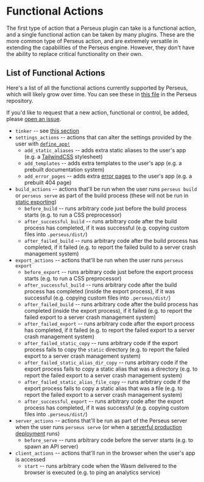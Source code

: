 # Functional Actions

The first type of action that a Perseus plugin can take is a functional action, and a single functional action can be taken by many plugins. These are the more common type of Perseus action, and are extremely versatile in extending the capabilities of the Perseus engine. However, they don't have the ability to replace critical functionality on their own.

## List of Functional Actions

Here's a list of all the functional actions currently supported by Perseus, which will likely grow over time. You can see these in [this file](https://github.com/framesurge/perseus/blob/main/packages/perseus/src/plugins/functional.rs) in the Perseus repository.

If you'd like to request that a new action, functional or control, be added, please [open an issue](https://github.com/framesurge/perseus/issues/new/choose).

- `tinker` -- see [this section](:plugins/tinker)
- `settings_actions` -- actions that can alter the settings provided by the user with [`define_app!`](:define-app)
	- `add_static_aliases` -- adds extra static aliases to the user's app (e.g. a [TailwindCSS](https://tailwindcss.com) stylesheet)
	- `add_templates` -- adds extra templates to the user's app (e.g. a prebuilt documentation system)
	- `add_error_pages` -- adds extra [error pages](:error-pages) to the user's app (e.g. a prebuilt 404 page)
- `build_actions` -- actions that'll be run when the user runs `perseus build` or `perseus serve` as part of the build process (these will not be run in [static exporting](:exporting))
	- `before_build` -- runs arbitrary code just before the build process starts (e.g. to run a CSS preprocessor)
	- `after_successful_build` -- runs arbitrary code after the build process has completed, if it was successful (e.g. copying custom files into `.perseus/dist/`)
	- `after_failed_build` -- runs arbitrary code after the build process has completed, if it failed (e.g. to report the failed build to a server crash management system)
- `export_actions` -- actions that'll be run when the user runs `perseus export`
	- `before_export` -- runs arbitrary code just before the export process starts (e.g. to run a CSS preprocessor)
	- `after_successful_build` -- runs arbitrary code after the build process has completed (inside the export process), if it was successful (e.g. copying custom files into `.perseus/dist/`)
	- `after_failed_build` -- runs arbitrary code after the build process has completed (inside the export process), if it failed (e.g. to report the failed export to a server crash management system)
	- `after_failed_export` -- runs arbitrary code after the export process has completed, if it failed (e.g. to report the failed export to a server crash management system)
	- `after_failed_static_copy` -- runs arbitrary code if the export process fails to copy the `static` directory (e.g. to report the failed export to a server crash management system)
	- `after_failed_static_alias_dir_copy` -- runs arbitrary code if the export process fails to copy a static alias that was a directory (e.g. to report the failed export to a server crash management system)
	- `after_failed_static_alias_file_copy` -- runs arbitrary code if the export process fails to copy a static alias that was a file (e.g. to report the failed export to a server crash management system)
	- `after_successful_export` -- runs arbitrary code after the export process has completed, if it was successful (e.g. copying custom files into `.perseus/dist/`)
- `server_actions` -- actions that'll be run as part of the Perseus server when the user runs `perseus serve` (or when a [serverful production deployment](:deploying/serverful) runs)
	- `before_serve` -- runs arbitrary code before the server starts (e.g. to spawn an API server)
- `client_actions` -- actions that'll run in the browser when the user's app is accessed
	- `start` -- runs arbitrary code when the Wasm delivered to the browser is executed (e.g. to ping an analytics service)
